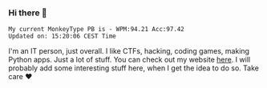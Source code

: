 ### Hi there 👋
<!-- PB START -->
```
My current MonkeyType PB is - WPM:94.21 Acc:97.42
Updated on: 15:20:06 CEST Time
```
<!-- PB END -->
I'm an IT person, just overall. I like CTFs, hacking, coding games, making Python apps. Just a lot of stuff.
You can check out my website [here](https://skill3472.github.io/).
I will probably add some interesting stuff here, when I get the idea to do so. Take care ❤️

